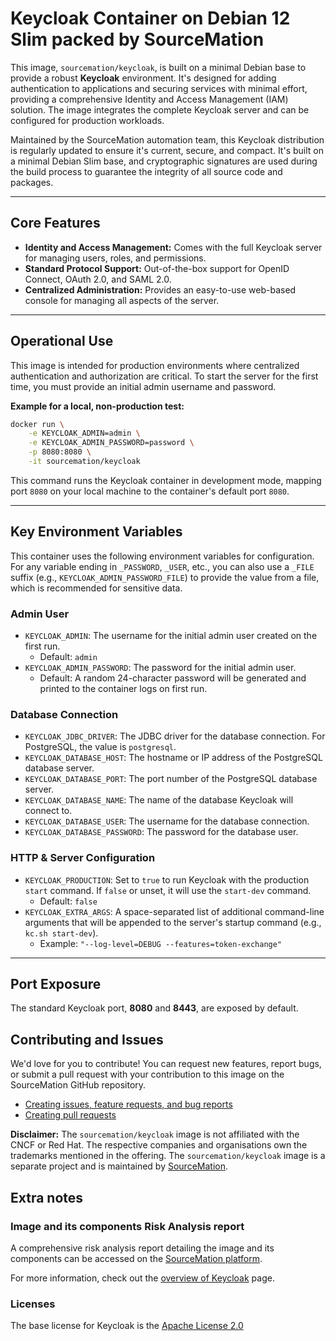 # Keycloak Container on Debian 12 Slim packed by SourceMation

This image, `sourcemation/keycloak`, is built on a minimal Debian base to provide a robust **Keycloak** environment. It's designed for adding authentication to applications and securing services with minimal effort, providing a comprehensive Identity and Access Management (IAM) solution. The image integrates the complete Keycloak server and can be configured for production workloads.

Maintained by the SourceMation automation team, this Keycloak distribution is regularly updated to ensure it's current, secure, and compact. It's built on a minimal Debian Slim base, and cryptographic signatures are used during the build process to guarantee the integrity of all source code and packages.

-----

## Core Features

  * **Identity and Access Management:** Comes with the full Keycloak server for managing users, roles, and permissions.
  * **Standard Protocol Support:** Out-of-the-box support for OpenID Connect, OAuth 2.0, and SAML 2.0.
 * **Centralized Administration:** Provides an easy-to-use web-based console for managing all aspects of the server.

-----

## Operational Use

This image is intended for production environments where centralized authentication and authorization are critical. To start the server for the first time, you must provide an initial admin username and password.

**Example for a local, non-production test:**

```bash
docker run \
    -e KEYCLOAK_ADMIN=admin \
    -e KEYCLOAK_ADMIN_PASSWORD=password \
    -p 8080:8080 \
    -it sourcemation/keycloak
```

This command runs the Keycloak container in development mode, mapping port `8080` on your local machine to the container's default port `8080`.

-----

## Key Environment Variables

This container uses the following environment variables for configuration. For any variable ending in `_PASSWORD`, `_USER`, etc., you can also use a `_FILE` suffix (e.g., `KEYCLOAK_ADMIN_PASSWORD_FILE`) to provide the value from a file, which is recommended for sensitive data.

### Admin User
* `KEYCLOAK_ADMIN`: The username for the initial admin user created on the first run.
    * Default: `admin`
* `KEYCLOAK_ADMIN_PASSWORD`: The password for the initial admin user.
    * Default: A random 24-character password will be generated and printed to the container logs on first run.

### Database Connection
* `KEYCLOAK_JDBC_DRIVER`: The JDBC driver for the database connection. For PostgreSQL, the value is `postgresql`.
* `KEYCLOAK_DATABASE_HOST`: The hostname or IP address of the PostgreSQL database server.
* `KEYCLOAK_DATABASE_PORT`: The port number of the PostgreSQL database server.
* `KEYCLOAK_DATABASE_NAME`: The name of the database Keycloak will connect to.
* `KEYCLOAK_DATABASE_USER`: The username for the database connection.
* `KEYCLOAK_DATABASE_PASSWORD`: The password for the database user.

### HTTP & Server Configuration
* `KEYCLOAK_PRODUCTION`: Set to `true` to run Keycloak with the production `start` command. If `false` or unset, it will use the `start-dev` command.
    * Default: `false`
* `KEYCLOAK_EXTRA_ARGS`: A space-separated list of additional command-line arguments that will be appended to the server's startup command (e.g., `kc.sh start-dev`).
    * Example: `"--log-level=DEBUG --features=token-exchange"`

-----

## Port Exposure
The standard Keycloak port, **8080** and **8443**, are exposed by default.


## Contributing and Issues

We'd love for you to contribute! You can request new features, report bugs, or
submit a pull request with your contribution to this image on the SourceMation
GitHub repository.

- [Creating issues, feature requests, and bug reports](https://github.com/SourceMation/images/issues/new/choose)
- [Creating pull requests](https://github.com/SourceMation/images/compare)

**Disclaimer:** The `sourcemation/keycloak` image is not affiliated with the CNCF or Red Hat. The respective companies and
organisations own the trademarks mentioned in the offering. The `sourcemation/keycloak` image is a separate project and is maintained by [SourceMation](https://sourcemation.com).

## Extra notes
### Image and its components Risk Analysis report

A comprehensive risk analysis report detailing the image and its components can
be accessed on the [SourceMation platform](https://www.sourcemation.com/).

For more information, check out the [overview of Keycloak](https://www.keycloak.org/documentation) page.

### Licenses

The base license for Keycloak is the
[Apache License 2.0](https://www.apache.org/licenses/LICENSE-2.0)